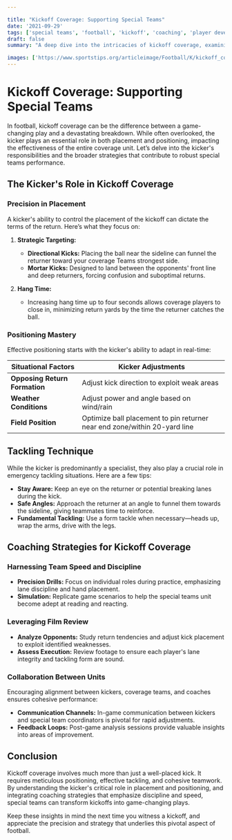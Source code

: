 ```yaml
---

title: "Kickoff Coverage: Supporting Special Teams"
date: '2021-09-29'
tags: ['special teams', 'football', 'kickoff', 'coaching', 'player development', 'strategy', 'tackling', 'positioning', 'kicker', 'coverage team']
draft: false
summary: "A deep dive into the intricacies of kickoff coverage, examining the crucial role of the kicker in placement, positioning, and tackling to ensure successful special teams performance."

images: ['https://www.sportstips.org/articleimage/Football/K/kickoff_coverage_supporting_special_teams.webp']
---
```


# Kickoff Coverage: Supporting Special Teams

In football, kickoff coverage can be the difference between a game-changing play and a devastating breakdown. While often overlooked, the kicker plays an essential role in both placement and positioning, impacting the effectiveness of the entire coverage unit. Let’s delve into the kicker's responsibilities and the broader strategies that contribute to robust special teams performance.

## The Kicker's Role in Kickoff Coverage

### Precision in Placement

A kicker's ability to control the placement of the kickoff can dictate the terms of the return. Here’s what they focus on:

1. **Strategic Targeting:**
   - **Directional Kicks:** Placing the ball near the sideline can funnel the returner toward your coverage Teams strongest side.
   - **Mortar Kicks:** Designed to land between the opponents' front line and deep returners, forcing confusion and suboptimal returns.

2. **Hang Time:**
   - Increasing hang time up to four seconds allows coverage players to close in, minimizing return yards by the time the returner catches the ball.

### Positioning Mastery

Effective positioning starts with the kicker's ability to adapt in real-time:

| Situational Factors        | Kicker Adjustments              |
|----------------------------|----------------------------------|
| **Opposing Return Formation** | Adjust kick direction to exploit weak areas |
| **Weather Conditions**     | Adjust power and angle based on wind/rain |
| **Field Position**         | Optimize ball placement to pin returner near end zone/within 20-yard line |

## Tackling Technique

While the kicker is predominantly a specialist, they also play a crucial role in emergency tackling situations. Here are a few tips:

- **Stay Aware:** Keep an eye on the returner or potential breaking lanes during the kick.
- **Safe Angles:** Approach the returner at an angle to funnel them towards the sideline, giving teammates time to reinforce.
- **Fundamental Tackling:** Use a form tackle when necessary—heads up, wrap the arms, drive with the legs.

## Coaching Strategies for Kickoff Coverage

### Harnessing Team Speed and Discipline

- **Precision Drills:** Focus on individual roles during practice, emphasizing lane discipline and hand placement.
- **Simulation:** Replicate game scenarios to help the special teams unit become adept at reading and reacting.

### Leveraging Film Review

- **Analyze Opponents:** Study return tendencies and adjust kick placement to exploit identified weaknesses.
- **Assess Execution:** Review footage to ensure each player's lane integrity and tackling form are sound.

### Collaboration Between Units

Encouraging alignment between kickers, coverage teams, and coaches ensures cohesive performance:

- **Communication Channels:** In-game communication between kickers and special team coordinators is pivotal for rapid adjustments.
- **Feedback Loops:** Post-game analysis sessions provide valuable insights into areas of improvement.

## Conclusion

Kickoff coverage involves much more than just a well-placed kick. It requires meticulous positioning, effective tackling, and cohesive teamwork. By understanding the kicker's critical role in placement and positioning, and integrating coaching strategies that emphasize discipline and speed, special teams can transform kickoffs into game-changing plays.

Keep these insights in mind the next time you witness a kickoff, and appreciate the precision and strategy that underlies this pivotal aspect of football.
```